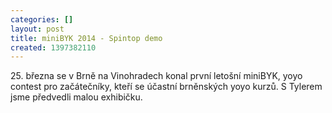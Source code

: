 ```yaml
---
categories: []
layout: post
title: miniBYK 2014 - Spintop demo
created: 1397382110
---
```

<p>25. března se v Brně na Vinohradech konal první letošní miniBYK, yoyo contest pro začátečníky, kteří se účastní brněnských yoyo kurzů. S Tylerem jsme předvedli malou exhibičku.</p>

<p><div class="youtube-player" data-id="QjGnIjjp2BU"></div></p>
